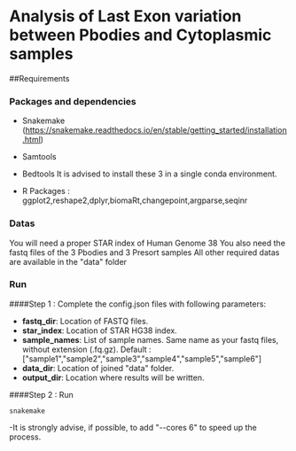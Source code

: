 # Analysis of Last Exon variation between Pbodies and Cytoplasmic samples

##Requirements

### Packages and dependencies
- Snakemake (https://snakemake.readthedocs.io/en/stable/getting_started/installation.html)
- Samtools
- Bedtools
It is advised to install these 3 in a single conda environment.


- R Packages : ggplot2,reshape2,dplyr,biomaRt,changepoint,argparse,seqinr

### Datas
You will need a proper STAR index of Human Genome 38
You also need the fastq files of the 3 Pbodies and 3 Presort samples
All other required datas are available in the "data" folder


### Run
####Step 1 : Complete the config.json files with following parameters:

- **fastq_dir**: Location of FASTQ files.
- **star_index**: Location of STAR HG38 index.
- **sample_names**: List of sample names. Same name as your fastq files, without extension (.fq.gz). Default : ["sample1","sample2","sample3","sample4","sample5","sample6"]
- **data_dir**: Location of joined "data" folder.
- **output_dir**: Location where results will be written.

####Step 2 : Run
```
snakemake
```
-It is strongly advise, if possible, to add "--cores 6" to speed up the process.
